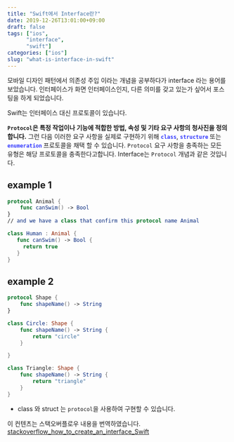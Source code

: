 ```yaml
---
title: "Swift에서 Interface란?"
date: 2019-12-26T13:01:00+09:00
draft: false
tags: ["ios",
      "interface",
      "swift"]
categories: ["ios"]
slug: "what-is-interface-in-swift"
---
```


모바일 디자인 패턴에서 의존성 주입 이라는 개념을 공부하다가 interface 라는 용어를 
보았습니다. 인터페이스가 화면 인터페이스인지, 다른 의미를 갖고 있는가 싶어서 포스팅을 하게 되었습니다.

Swift는 인터페이스 대신 프로토콜이 있습니다.

**`Protocol`은 특정 작업이나 기능에 적합한 방법, 속성 및 기타 요구 사항의 청사진을 정의합니다.** 그런 다음 이러한 요구 사항을 실제로 구현하기 위해 <b style="color:#3339FF;">`class`</b>, <b style="color:#3339FF;">`structure` </b>또는 <b style="color:#3339FF;">`enumeration` </b>프로토콜을 채택 할 수 있습니다. `Protocol` 요구 사항을 충족하는 모든 유형은 해당 프로토콜을 충족한다고합니다. Interface는 `Protocol` 개념과 같은 것입니다.

## example 1
```swift
protocol Animal {
    func canSwim() -> Bool
}
// and we have a class that confirm this protocol name Animal

class Human : Animal {
   func canSwim() -> Bool {
     return true
   }
}
```
## example 2
```swift
protocol Shape {
    func shapeName() -> String
}

class Circle: Shape {
    func shapeName() -> String {
        return "circle"
    }

}

class Triangle: Shape {
    func shapeName() -> String {
        return "triangle"
    }
}
```

- class 와 struct 는 `protocol`을 사용하여 구현할 수 있습니다.

이 컨텐츠는 스택오버플로우 내용을 번역하였습니다. 
[stackoverflow_how_to_create_an_interface_Swift](https://stackoverflow.com/questions/45974041/how-to-create-an-interface-in-swift)